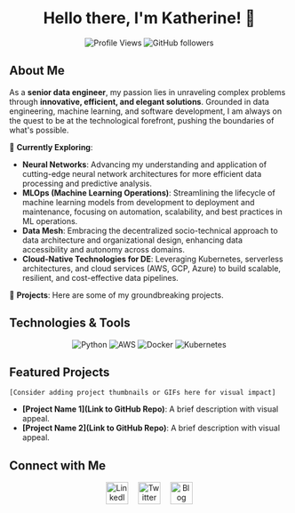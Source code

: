 <h1 align="center">Hello there, I'm Katherine! 👋</h1>

<p align="center">
  <img src="https://komarev.com/ghpvc/?username=schrodingerkitkat&color=blue&style=flat-square&label=Profile+Views" alt="Profile Views">
  <img src="https://img.shields.io/github/followers/schrodingerkitkat?style=social" alt="GitHub followers">
</p>

## About Me

As a **senior data engineer**, my passion lies in unraveling complex problems through **innovative, efficient, and elegant solutions**. Grounded in data engineering, machine learning, and software development, I am always on the quest to be at the technological forefront, pushing the boundaries of what's possible.

🌱 **Currently Exploring**:
- **Neural Networks**: Advancing my understanding and application of cutting-edge neural network architectures for more efficient data processing and predictive analysis.
- **MLOps (Machine Learning Operations)**: Streamlining the lifecycle of machine learning models from development to deployment and maintenance, focusing on automation, scalability, and best practices in ML operations.
- **Data Mesh**: Embracing the decentralized socio-technical approach to data architecture and organizational design, enhancing data accessibility and autonomy across domains.
- **Cloud-Native Technologies for DE**: Leveraging Kubernetes, serverless architectures, and cloud services (AWS, GCP, Azure) to build scalable, resilient, and cost-effective data pipelines.

🔭 **Projects**: Here are some of my groundbreaking projects. 

<!--`[Highlight your projects with visuals or GIFs that showcase your work]`-->

## Technologies & Tools

<p align="center">
  <img src="https://img.shields.io/badge/-Python-black?style=for-the-badge&logo=python" alt="Python">
  <img src="https://img.shields.io/badge/-AWS-black?style=for-the-badge&logo=amazon-aws" alt="AWS">
  <img src="https://img.shields.io/badge/-Docker-black?style=for-the-badge&logo=docker" alt="Docker">
  <img src="https://img.shields.io/badge/-Kubernetes-black?style=for-the-badge&logo=kubernetes" alt="Kubernetes">
  <!-- Enhance with more badges from https://shields.io and consider adding icons or small graphics -->
</p>

## Featured Projects

`[Consider adding project thumbnails or GIFs here for visual impact]`

- **[Project Name 1](Link to GitHub Repo)**: A brief description with visual appeal.
- **[Project Name 2](Link to GitHub Repo)**: A brief description with visual appeal.

## Connect with Me

<p align="center">
  <!-- Ensure your social icons are visually appealing and consistent -->
  <a href="Your LinkedIn URL"><img src="Your LinkedIn Icon URL" alt="LinkedIn" style="width:40px;height:40px;"></a> 
  <a href="Your Twitter URL"><img src="Your Twitter Icon URL" alt="Twitter" style="width:40px;height:40px;"></a> 
  <a href="Your Blog URL"><img src="Your Blog Icon URL" alt="Blog" style="width:40px;height:40px;"></a>
</p>

<!-- Consider adding a section for media appearances or talks if applicable -->
